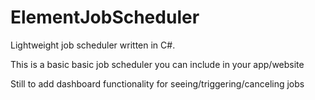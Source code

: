 # ElementJobScheduler
 Lightweight job scheduler written in C#.
 
This is a basic basic job scheduler you can include in your app/website

Still to add dashboard functionality for seeing/triggering/canceling jobs
